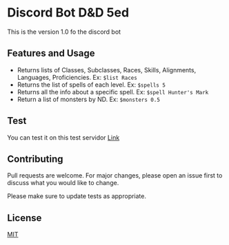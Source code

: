 # Discord Bot D&D 5ed 
This is the version 1.0 fo the discord bot

## Features and Usage
- Returns lists of Classes, Subclasses, Races, Skills, Alignments, Languages, Proficiencies. Ex: `$list Races`
- Returns the list of spells of each level. Ex: `$spells 5`
- Returns all the info about a specific spell. Ex: `$spell Hunter's Mark`
- Return a list of monsters by ND. Ex: `$monsters 0.5` 

## Test
You can test it on this test servidor [Link](https://discord.gg/r3ZmYJm4)

## Contributing
Pull requests are welcome. For major changes, please open an issue first to discuss what you would like to change.

Please make sure to update tests as appropriate.

## License
[MIT](https://choosealicense.com/licenses/mit/)
